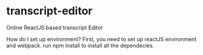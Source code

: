# transcript-editor
Online ReactJS based transcript Editor

How do I set up environment?
First, you need to set up reactJS environment and webpack. 
run npm install to install all the dependecies. 






